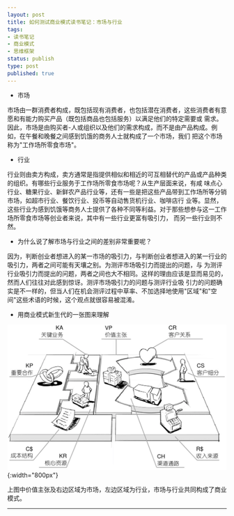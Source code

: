 ```yaml
--- 
layout: post
title: 如何测试商业模式读书笔记：市场与行业
tags: 
- 读书笔记
- 商业模式
- 思维框架
status: publish
type: post
published: true
---
```


- 市场

市场由一群消费者构成，既包括现有消费者，也包括潜在消费者，这些消费者有意愿和有能力购买产品（既包括商品也包括服务）以满足他们的特定需要或
需求。因此，市场是由购买者-人或组织以及他们的需求构成，而不是由产品构成。例如，在午餐和晚餐之间感到饥饿的商务人士就构成了一个市场，我们
把这个市场称为"工作场所零食市场"。&nbsp;

- 行业

行业则由卖方构成，卖方通常是指提供相似和相近的可互相替代的产品或产品种类的组织。有哪些行业服务于工作场所零食市场呢？从生产层面来说，有咸
味点心行业、糖果行业、新鲜农产品行业等，还有一些是把这些产品带到工作场所等分销市场，如超市行业、餐饮行业、投币等自动售货机行业、咖啡店行
业等。显然，这些行业为感到饥饿等商务人士提供了各种不同等利益。对于那些想参与这一工作场所零食市场等创业者来说，其中有一些行业更富有吸引力，
而另一些行业则不然。

- 为什么说了解市场与行业之间的差别非常重要呢？

因为，判断创业者想进入的某一市场的吸引力，与判断创业者想进入的某一行业的吸引力，两者之间可能有天壤之别。为测评市场吸引力而提出的问题，与
为测评行业吸引力而提出的问题，两者之间也大不相同。这样的理由应该是显而易见的，然而人们往往对此感到惊讶。测评市场吸引力的问题与测评行业吸
引力的问题确实是不一样的，但当人们在机会测评过程中草率、不加选择地使用"区域"和"空间"这些术语的时候，这个观点就很容易被混淆。

- 用商业模式新生代的一张图来理解

![](/upload/image/商业模式.png){:width="800px"}

上图中价值主张及右边区域为市场，左边区域为行业，市场与行业共同构成了商业模式。

---
